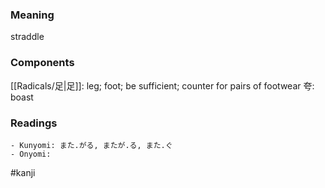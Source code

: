 ### Meaning

straddle

### Components

[[Radicals/足|足]]: leg; foot; be sufficient; counter for pairs of footwear 夸: boast

### Readings

```
- Kunyomi: また.がる, またが.る, また.ぐ
- Onyomi: 
```

#kanji